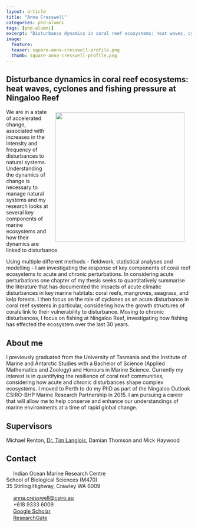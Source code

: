 ```yaml
---
layout: article
title: "Anna Cresswell"
categories: phd-alumni
tags: [phd-alumni]
excerpt: "Disturbance dynamics in coral reef ecosystems: heat waves, cyclones and fishing pressure at Ningaloo Reef"
image:
  feature: 
  teaser: square-anna-cresswell-profile.png
  thumb: square-anna-cresswell-profile.png
---
```

## Disturbance dynamics in coral reef ecosystems: heat waves, cyclones and fishing pressure at Ningaloo Reef
<img src='/images/square-anna-cresswell-profile.png' align='right' width="350" hspace="20" vspace="10">
We are in a state of accelerated change, associated with increases in the intensity and frequency of disturbances to natural systems. Understanding the dynamics of change is necessary to manage natural systems and my research looks at several key components of marine ecosystems and how their dynamics are linked to disturbance.

Using multiple different methods - fieldwork, statistical analyses and modelling - I am investigating the response of key components of coral reef ecosystems to acute and chronic perturbations. In considering acute perturbations one chapter of my thesis seeks to quantitatively summarise the literature that has documented the impacts of acute climatic disturbances in key marine habitats: coral reefs, mangroves, seagrass, and kelp forests. I then focus on the role of cyclones as an acute disturbance in coral reef systems in particular, considering how the growth structures of corals link to their vulnerability to disturbance. Moving to chronic disturbances, I focus on fishing at Ningaloo Reef, investigating how fishing has effected the ecosystem over the last 30 years.

## About me
I previously graduated from the University of Tasmania and the Institute of Marine and Antarctic Studies with a Bachelor of Science (Applied Mathematics and Zoology) and Honours in Marine Science. Currently my interest is in quantifying the resilience of coral reef communities, considering how acute and chronic disturbances shape complex ecosystems. I moved to Perth to do my PhD as part of the Ningaloo Outlook CSIRO-BHP Marine Research Partnership in 2015. I am pursuing a career that will allow me to help conserve and enhance our understandings of marine environments at a time of rapid global change.

## Supervisors
Michael Renton, [Dr. Tim Langlois](https://uwamegfisheries.github.io/researchers/tim-langlois/ "Tim Langlois"), Damian Thomson and Mick Haywood

## Contact
<img src='/images/icons/building-regular.svg' width="15px"> Indian Ocean Marine Research Centre <br>
School of Biological Sciences (M470)<br>
35 Stirling Highway, Crawley WA 6009</p>

<img src='/images/icons/envelope-regular.svg' width="15px"> <a href="mailto:anna.cresswell@csiro.au"> anna.cresswell@csiro.au</a><br>
<img src='/images/icons/phone-solid.svg' width="15px"> +618 9333 6009<br>
<img src='/images/icons/google-brands.svg' width="15px"> <a href="https://scholar.google.com.au/citations?user=133x5pIAAAAJ&hl=en">Google Scholar</a><br>
<img src='/images/icons/researchgate-brands.svg' width="15px"> <a href="https://www.researchgate.net/profile/Anna_Cresswell2"> ResearchGate</a><br>

